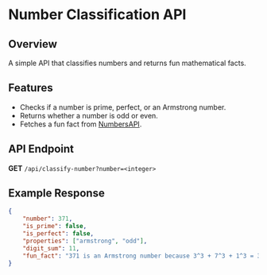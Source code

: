 # Number Classification API

## Overview
A simple API that classifies numbers and returns fun mathematical facts.

## Features
- Checks if a number is prime, perfect, or an Armstrong number.
- Returns whether a number is odd or even.
- Fetches a fun fact from [NumbersAPI](http://numbersapi.com).

## API Endpoint
**GET** `/api/classify-number?number=<integer>`

## Example Response
```json
{
    "number": 371,
    "is_prime": false,
    "is_perfect": false,
    "properties": ["armstrong", "odd"],
    "digit_sum": 11,
    "fun_fact": "371 is an Armstrong number because 3^3 + 7^3 + 1^3 = 371"
}
